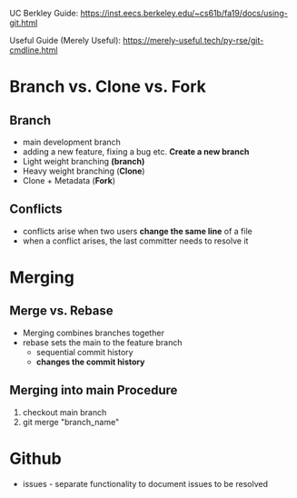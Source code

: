 UC Berkley Guide: https://inst.eecs.berkeley.edu/~cs61b/fa19/docs/using-git.html

Useful Guide (Merely Useful): https://merely-useful.tech/py-rse/git-cmdline.html

# Branch vs. Clone vs. Fork 

## Branch
- main development branch
- adding a new feature, fixing a bug etc. **Create a new branch**
- Light weight branching **(branch)**
- Heavy weight branching (**Clone**)
- Clone + Metadata (**Fork**)

## Conflicts
- conflicts arise when two users **change the same line** of a file 
- when a conflict arises, the last committer needs to resolve it 

# Merging
## Merge vs. Rebase 

- Merging combines branches together
- rebase sets the main to the feature branch 
	- sequential commit history 
	- **changes the commit history**

## Merging into main Procedure
1. checkout main branch 
2. git merge "branch_name"

# Github 
- issues - separate functionality to document issues to be resolved 









